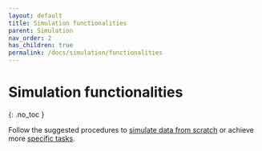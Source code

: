 ```yaml
---
layout: default
title: Simulation functionalities
parent: Simulation
nav_order: 2
has_children: true
permalink: /docs/simulation/functionalities
---
```


# Simulation functionalities
{: .no_toc }

Follow the suggested procedures to <u>simulate data from scratch</u> or achieve more <u>specific tasks</u>.